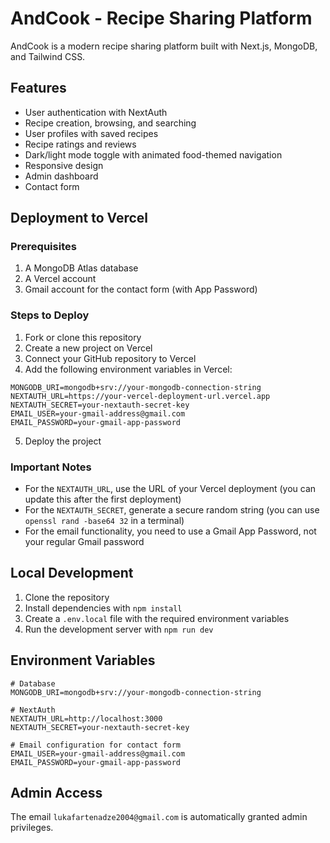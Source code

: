 # AndCook - Recipe Sharing Platform

AndCook is a modern recipe sharing platform built with Next.js, MongoDB, and Tailwind CSS.

## Features

- User authentication with NextAuth
- Recipe creation, browsing, and searching
- User profiles with saved recipes
- Recipe ratings and reviews
- Dark/light mode toggle with animated food-themed navigation
- Responsive design
- Admin dashboard
- Contact form

## Deployment to Vercel

### Prerequisites

1. A MongoDB Atlas database
2. A Vercel account
3. Gmail account for the contact form (with App Password)

### Steps to Deploy

1. Fork or clone this repository
2. Create a new project on Vercel
3. Connect your GitHub repository to Vercel
4. Add the following environment variables in Vercel:

```
MONGODB_URI=mongodb+srv://your-mongodb-connection-string
NEXTAUTH_URL=https://your-vercel-deployment-url.vercel.app
NEXTAUTH_SECRET=your-nextauth-secret-key
EMAIL_USER=your-gmail-address@gmail.com
EMAIL_PASSWORD=your-gmail-app-password
```

5. Deploy the project

### Important Notes

- For the `NEXTAUTH_URL`, use the URL of your Vercel deployment (you can update this after the first deployment)
- For the `NEXTAUTH_SECRET`, generate a secure random string (you can use `openssl rand -base64 32` in a terminal)
- For the email functionality, you need to use a Gmail App Password, not your regular Gmail password

## Local Development

1. Clone the repository
2. Install dependencies with `npm install`
3. Create a `.env.local` file with the required environment variables
4. Run the development server with `npm run dev`

## Environment Variables

```
# Database
MONGODB_URI=mongodb+srv://your-mongodb-connection-string

# NextAuth
NEXTAUTH_URL=http://localhost:3000
NEXTAUTH_SECRET=your-nextauth-secret-key

# Email configuration for contact form
EMAIL_USER=your-gmail-address@gmail.com
EMAIL_PASSWORD=your-gmail-app-password
```

## Admin Access

The email `lukafartenadze2004@gmail.com` is automatically granted admin privileges.
